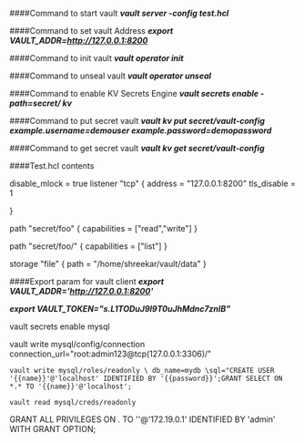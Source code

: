 ####Command to start vault
**_vault server -config test.hcl_**

####Command to set vault Address
**_export VAULT_ADDR=http://127.0.0.1:8200_**

####Command to init vault
_**vault operator init**_

####Command to unseal vault
_**vault operator unseal**_


####Command to enable KV Secrets Engine
**_vault secrets enable -path=secret/ kv_**

####Command to put secret vault
**_vault kv put secret/vault-config example.username=demouser example.password=demopassword_**

####Command to get secret vault
**_vault kv get secret/vault-config_**

####Test.hcl contents

disable_mlock = true
listener "tcp" {
  address     = "127.0.0.1:8200"
  tls_disable = 1

}

path "secret/foo" {
  capabilities = ["read","write"]
}

path "secret/foo/" {
  capabilities = ["list"]
}

storage "file" {
  path = "/home/shreekar/vault/data"
}


####Export param for vault client
**_export VAULT_ADDR='http://127.0.0.1:8200'_**

**_export VAULT_TOKEN="s.L1TODuJ9l9T0uJhMdnc7znIB"_**



vault secrets enable mysql

vault write mysql/config/connection connection_url="root:admin123@tcp(127.0.0.1:3306)/"
	
	
	vault write mysql/roles/readonly \ db_name=mydb \sql="CREATE USER '{{name}}'@'localhost' IDENTIFIED BY '{{password}}';GRANT SELECT ON *.* TO '{{name}}'@'localhost';
	
	vault read mysql/creds/readonly
		

GRANT ALL PRIVILEGES ON *.* TO ''@'172.19.0.1' IDENTIFIED BY 'admin' WITH GRANT OPTION;


